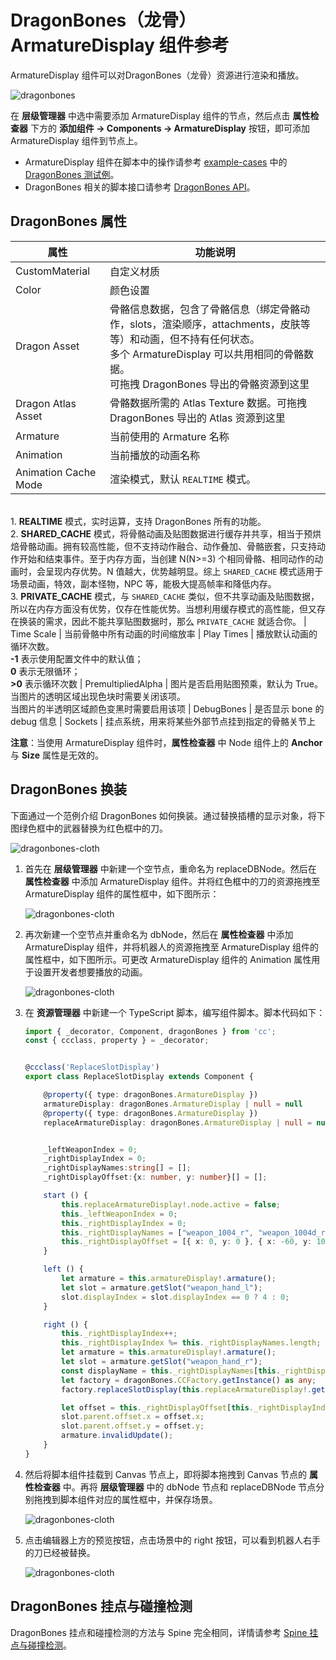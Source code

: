 # DragonBones（龙骨）ArmatureDisplay 组件参考

ArmatureDisplay 组件可以对DragonBones（龙骨）资源进行渲染和播放。

![dragonbones](./dragonbones/properties.png)

在 **层级管理器** 中选中需要添加 ArmatureDisplay 组件的节点，然后点击 **属性检查器** 下方的 **添加组件 -> Components -> ArmatureDisplay** 按钮，即可添加 ArmatureDisplay 组件到节点上。

- ArmatureDisplay 组件在脚本中的操作请参考 [example-cases](https://github.com/cocos-creator/example-cases) 中的 [DragonBones 测试例](https://github.com/cocos-creator/test-cases-3d/tree/v3.0/assets/cases/dragonbones)。
- DragonBones 相关的脚本接口请参考 [DragonBones API](../../../api/zh/modules/dragonBones.html)。

## DragonBones 属性

| 属性 | 功能说明
| --------------------- | ------------------ 
| CustomMaterial        | 自定义材质
| Color                 | 颜色设置
| Dragon Asset          | 骨骼信息数据，包含了骨骼信息（绑定骨骼动作，slots，渲染顺序，attachments，皮肤等等）和动画，但不持有任何状态。<br>多个 ArmatureDisplay 可以共用相同的骨骼数据。<br/>可拖拽 DragonBones 导出的骨骼资源到这里
| Dragon Atlas Asset    | 骨骼数据所需的 Atlas Texture 数据。可拖拽 DragonBones 导出的 Atlas 资源到这里
| Armature              | 当前使用的 Armature 名称
| Animation             | 当前播放的动画名称
| Animation Cache Mode  | 渲染模式，默认 `REALTIME` 模式。
<br>1. **REALTIME** 模式，实时运算，支持 DragonBones 所有的功能。<br>2. **SHARED_CACHE** 模式，将骨骼动画及贴图数据进行缓存并共享，相当于预烘焙骨骼动画。拥有较高性能，但不支持动作融合、动作叠加、骨骼嵌套，只支持动作开始和结束事件。至于内存方面，当创建 N(N>=3) 个相同骨骼、相同动作的动画时，会呈现内存优势。N 值越大，优势越明显。综上 `SHARED_CACHE` 模式适用于场景动画，特效，副本怪物，NPC 等，能极大提高帧率和降低内存。<br>3. **PRIVATE_CACHE** 模式，与 `SHARED_CACHE` 类似，但不共享动画及贴图数据，所以在内存方面没有优势，仅存在性能优势。当想利用缓存模式的高性能，但又存在换装的需求，因此不能共享贴图数据时，那么 `PRIVATE_CACHE` 就适合你。
| Time Scale            | 当前骨骼中所有动画的时间缩放率
| Play Times            | 播放默认动画的循环次数。<br>**-1** 表示使用配置文件中的默认值；<br>**0** 表示无限循环；<br>**>0** 表示循环次数
| PremultipliedAlpha    | 图片是否启用贴图预乘，默认为 True。
<br>当图片的透明区域出现色块时需要关闭该项。<br>当图片的半透明区域颜色变黑时需要启用该项
| DebugBones            | 是否显示 bone 的 debug 信息
| Sockets               | 挂点系统，用来将某些外部节点挂到指定的骨骼关节上

**注意**：当使用 ArmatureDisplay 组件时，**属性检查器** 中 Node 组件上的 **Anchor** 与 **Size** 属性是无效的。

## DragonBones 换装

下面通过一个范例介绍 DragonBones 如何换装。通过替换插槽的显示对象，将下图绿色框中的武器替换为红色框中的刀。

![dragonbones-cloth](./dragonbones/cloth.png)

1. 首先在 **层级管理器** 中新建一个空节点，重命名为 replaceDBNode。然后在 **属性检查器** 中添加 ArmatureDisplay 组件。并将红色框中的刀的资源拖拽至 ArmatureDisplay 组件的属性框中，如下图所示：

    ![dragonbones-cloth](./dragonbones/cloth2.png)

2. 再次新建一个空节点并重命名为 dbNode，然后在 **属性检查器** 中添加 ArmatureDisplay 组件，并将机器人的资源拖拽至 ArmatureDisplay 组件的属性框中，如下图所示。可更改 ArmatureDisplay 组件的 Animation 属性用于设置开发者想要播放的动画。

    ![dragonbones-cloth](./dragonbones/cloth3.png)

3. 在 **资源管理器** 中新建一个 TypeScript 脚本，编写组件脚本。脚本代码如下：

    ```ts
    import { _decorator, Component, dragonBones } from 'cc';
    const { ccclass, property } = _decorator;


    @ccclass('ReplaceSlotDisplay')
    export class ReplaceSlotDisplay extends Component {

        @property({ type: dragonBones.ArmatureDisplay })
        armatureDisplay: dragonBones.ArmatureDisplay | null = null
        @property({ type: dragonBones.ArmatureDisplay })
        replaceArmatureDisplay: dragonBones.ArmatureDisplay | null = null;


        _leftWeaponIndex = 0;
        _rightDisplayIndex = 0;
        _rightDisplayNames:string[] = [];
        _rightDisplayOffset:{x: number, y: number}[] = [];

        start () {
            this.replaceArmatureDisplay!.node.active = false;
            this._leftWeaponIndex = 0;
            this._rightDisplayIndex = 0;
            this._rightDisplayNames = ["weapon_1004_r", "weapon_1004d_r"];
            this._rightDisplayOffset = [{ x: 0, y: 0 }, { x: -60, y: 100 }];
        }

        left () {
            let armature = this.armatureDisplay!.armature();
            let slot = armature.getSlot("weapon_hand_l");
            slot.displayIndex = slot.displayIndex == 0 ? 4 : 0;
        }

        right () {
            this._rightDisplayIndex++;
            this._rightDisplayIndex %= this._rightDisplayNames.length;
            let armature = this.armatureDisplay!.armature();
            let slot = armature.getSlot("weapon_hand_r");
            const displayName = this._rightDisplayNames[this._rightDisplayIndex];
            let factory = dragonBones.CCFactory.getInstance() as any;
            factory.replaceSlotDisplay(this.replaceArmatureDisplay!.getArmatureKey(), "weapon", "weapon_r", displayName, slot);

            let offset = this._rightDisplayOffset[this._rightDisplayIndex];
            slot.parent.offset.x = offset.x;
            slot.parent.offset.y = offset.y;
            armature.invalidUpdate();
        }
    }
    ```

4. 然后将脚本组件挂载到 Canvas 节点上，即将脚本拖拽到 Canvas 节点的 **属性检查器** 中。再将 **层级管理器** 中的 dbNode 节点和 replaceDBNode 节点分别拖拽到脚本组件对应的属性框中，并保存场景。

    ![dragonbones-cloth](./dragonbones/dragonbone_tscomponent.png)

5. 点击编辑器上方的预览按钮，点击场景中的 right 按钮，可以看到机器人右手的刀已经被替换。

    ![dragonbones-cloth](./dragonbones/cloth4.png)

## DragonBones 挂点与碰撞检测

DragonBones 挂点和碰撞检测的方法与 Spine 完全相同，详情请参考 [Spine 挂点与碰撞检测](./spine.md)。

